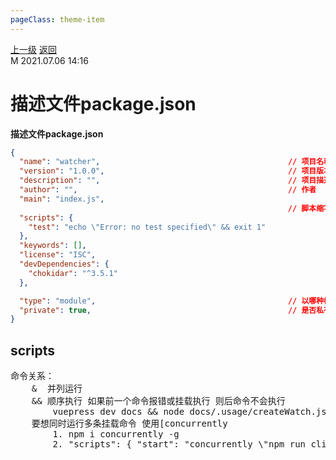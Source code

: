 ```yaml
---
pageClass: theme-item
---
```

<div class="extend-header">
    <div class="info">
        <div class="record">
            <a class="back" href="./">上一级</a>
            <a class="back" href="./">返回</a>
        </div>        
        <div class="mini">
            <span>M 2021.07.06 14:16</span>
        </div>
    </div>
    <div class="content"></div>
</div>
<div class="content-header">
<h1>描述文件package.json</h1><strong>描述文件package.json</strong>
</div>
<div class="static-content">

```json
{
  "name": "watcher",                                          // 项目名称 不与项目目录名重复
  "version": "1.0.0",                                         // 项目版本
  "description": "",                                          // 项目描述
  "author": "",                                               // 作者
  "main": "index.js",
                                                              // 脚本缩写
  "scripts": {
    "test": "echo \"Error: no test specified\" && exit 1"
  },
  "keywords": [],  
  "license": "ISC",
  "devDependencies": {
    "chokidar": "^3.5.1"
  },

  "type": "module",                                           // 以哪种模块方案进行解释 module(ESM)/commonjs 
  "private": true,                                            // 是否私有
}
```

## scripts
<pre>
命令关系：
    &  并列运行  
    && 顺序执行 如果前一个命令报错或挂载执行 则后命令不会执行
        vuepress dev docs && node docs/.usage/createWatch.js
    要想同时运行多条挂载命令 使用[concurrently
        1. npm i concurrently -g
        2. "scripts": { "start": "concurrently \"npm run clientServer\" \"npm run server\"" }

         
</pre>


</div>
